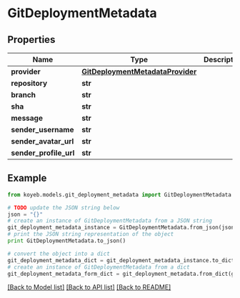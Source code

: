 # GitDeploymentMetadata


## Properties
Name | Type | Description | Notes
------------ | ------------- | ------------- | -------------
**provider** | [**GitDeploymentMetadataProvider**](GitDeploymentMetadataProvider.md) |  | [optional] 
**repository** | **str** |  | [optional] 
**branch** | **str** |  | [optional] 
**sha** | **str** |  | [optional] 
**message** | **str** |  | [optional] 
**sender_username** | **str** |  | [optional] 
**sender_avatar_url** | **str** |  | [optional] 
**sender_profile_url** | **str** |  | [optional] 

## Example

```python
from koyeb.models.git_deployment_metadata import GitDeploymentMetadata

# TODO update the JSON string below
json = "{}"
# create an instance of GitDeploymentMetadata from a JSON string
git_deployment_metadata_instance = GitDeploymentMetadata.from_json(json)
# print the JSON string representation of the object
print GitDeploymentMetadata.to_json()

# convert the object into a dict
git_deployment_metadata_dict = git_deployment_metadata_instance.to_dict()
# create an instance of GitDeploymentMetadata from a dict
git_deployment_metadata_form_dict = git_deployment_metadata.from_dict(git_deployment_metadata_dict)
```
[[Back to Model list]](../README.md#documentation-for-models) [[Back to API list]](../README.md#documentation-for-api-endpoints) [[Back to README]](../README.md)


